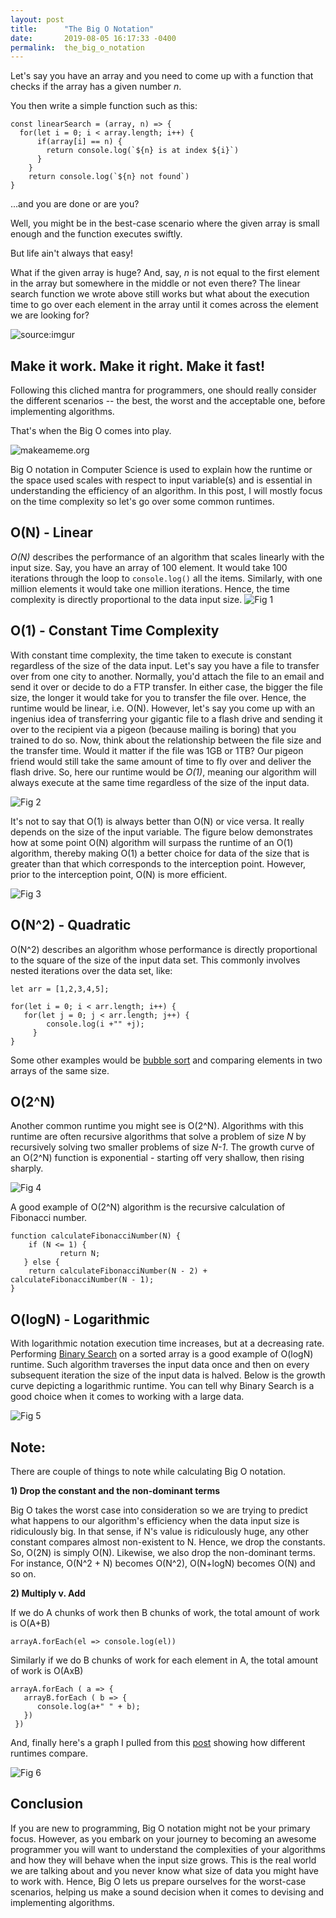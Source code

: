 ```yaml
---
layout: post
title:      "The Big O Notation"
date:       2019-08-05 16:17:33 -0400
permalink:  the_big_o_notation
---
```



Let's say you have an array  and you need to come up with a function that checks if the array has a given number *n*.

You then write a simple function such as this:

```
const linearSearch = (array, n) => {
  for(let i = 0; i < array.length; i++) {
      if(array[i] == n) {
        return console.log(`${n} is at index ${i}`)
      }
    }
	return console.log(`${n} not found`)
}
```

...and you are done or are you?

Well, you might be in the best-case scenario where the given array is small enough and the function executes swiftly.

But life ain't always that easy!

What if the given array is huge? And, say, *n* is not equal to the first element in the array but somewhere in the middle or not even there? The linear search function we wrote above still works but what about the execution time to go over each element in the array until it comes across the element we are looking for? 

![source:imgur](https://i.imgur.com/nTXnixm.jpg)

## Make it work. Make it right. Make it fast!

Following this cliched mantra for programmers, one should really consider the different scenarios -- the best, the worst and the acceptable one, before implementing algorithms.

That's when the Big O comes into play.

![makeameme.org](https://media.makeameme.org/created/big-o.jpg)

Big O notation in Computer Science is used to explain how the runtime or the space used scales with respect to input variable(s) and is essential in understanding the efficiency of an algorithm. In this post, I will mostly focus on the time complexity so let's go over some common runtimes.

## O(N) - Linear

*O(N)* describes the performance of an algorithm that scales linearly with the input size. Say, you have an array of 100 element. It would take 100 iterations through the loop to `console.log()`  all the items. Similarly, with one million elements it would take one million iterations. Hence, the time complexity is directly proportional to the data input size.
![Fig 1](https://i.imgur.com/YrmiRlP.jpgg)

## O(1) - Constant Time Complexity

With constant time complexity, the time taken to execute is constant regardless of the size of the data input. Let's say you have a  file to transfer over from one city to another. Normally, you'd attach the file to an email and send it over or decide to do a FTP transfer. In either case, the bigger the file size, the longer it would take for you to transfer the file over. Hence, the runtime would be linear, i.e. O(N).
However, let's say you come up with an ingenius idea of transferring your gigantic file to a flash drive and sending it over to the recipient via a pigeon (because mailing is boring) that you trained to do so. Now, think about the relationship between the file size and the transfer time. Would it matter if the file was 1GB or 1TB? Our pigeon friend would still take the same amount of time to fly over and deliver the flash drive. So, here our runtime would be *O(1)*, meaning our algorithm will always execute at the same time regardless of the size of the input data. 

![Fig 2](https://i.imgur.com/T52TPgs.jpg)

It's not to say that O(1) is always better than O(N) or vice versa. It really depends on the size of the input variable. The figure below demonstrates how at some point O(N) algorithm will surpass the runtime of an O(1) algorithm, thereby making O(1) a better choice for data of the size that is greater than that which corresponds to the interception point. However, prior to the interception point, O(N) is more efficient.

![Fig 3](https://i.imgur.com/UnUU7Pv.jpg)
## O(N^2) - Quadratic

O(N^2) describes an algorithm whose performance is directly proportional to the square of the size of the input data set. This commonly involves nested iterations over the data set, like:

```
let arr = [1,2,3,4,5];

for(let i = 0; i < arr.length; i++) {
   for(let j = 0; j < arr.length; j++) {
	    console.log(i +"" +j);
	 }
}

```

Some other examples would be [bubble sort](https://www.geeksforgeeks.org/bubble-sort/) and comparing elements in two arrays of the same size.

##  O(2^N)

Another common runtime you might see is O(2^N). Algorithms with this runtime are often recursive algorithms that solve a problem of size *N* by recursively solving two smaller problems of size *N-1*. The growth curve of an O(2^N) function is exponential - starting off very shallow, then rising sharply.

![Fig 4](https://i.imgur.com/odiNjyd.jpg)

A good example of O(2^N) algorithm is the recursive calculation of Fibonacci number.

```
function calculateFibonacciNumber(N) {
    if (N <= 1) {
		   return N;
   } else {
    return calculateFibonacciNumber(N - 2) + calculateFibonacciNumber(N - 1);
}
```
## O(logN) - Logarithmic
With logarithmic notation execution time increases, but at a decreasing rate. Performing [Binary Search](https://en.wikipedia.org/wiki/Binary_search_algorithm) on a sorted array is a good example of O(logN) runtime. Such algorithm traverses the input data once and then on every subsequent iteration the size of the input data is halved. Below is the growth curve depicting a logarithmic runtime. You can tell why Binary Search is a good choice when it comes to working with a large data.  

![Fig 5](https://i1.wp.com/www.jenniferbland.com/wp-content/uploads/Olog-n-logarithmic-complexity.jpg?w=472&ssl=1)

## Note:

There are couple of things to note while calculating Big O notation.

**1) Drop the constant and the non-dominant terms**

Big O takes the worst case into consideration so we are trying to predict what happens to our algorithm's efficiency when the data input size is ridiculously big. In that sense, if N's value is ridiculously huge, any other constant compares almost non-existent to N. Hence, we drop the constants. So, O(2N) is simply O(N). Likewise, we also drop the non-dominant terms. For instance, O(N^2 + N) becomes O(N^2), O(N+logN) becomes O(N) and so on.
		
**2) Multiply v. Add**

If we do A chunks of work then B chunks of work, the total amount of work is O(A+B)
		 
```
arrayA.forEach(el => console.log(el))
```
		 
Similarly if we do B chunks of work for each element in A, the total amount of work is O(AxB)
		 
```
arrayA.forEach ( a => {
   arrayB.forEach ( b => {
      console.log(a+" " + b);
   })
 })
```

And, finally here's a graph I pulled from this [post](https://medium.com/@cindychen13.work/a-beginners-guide-to-big-o-notation-793d654973d) showing how different runtimes compare.

![Fig 6](https://i.imgur.com/803Xb30.jpg)

## Conclusion

If you are new to programming, Big O notation might not be your primary focus. However, as you embark on your journey to becoming an awesome programmer you will want to understand the complexities of your algorithms and how they will behave when the input size grows. This is the real world we are talking about and you never know what size of data you might have to work with. Hence, Big O lets us prepare ourselves for the worst-case scenarios, helping us make a sound decision when it comes to devising and implementing algorithms.
